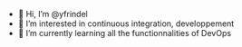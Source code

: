 - 👋 Hi, I’m @yfrindel
- 👀 I’m interested in continuous integration, developpement
- 🌱 I’m currently learning all the functionnalities of DevOps

<!---
yfrindel/yfrindel is a ✨ special ✨ repository because its `README.md` (this file) appears on your GitHub profile.
You can click the Preview link to take a look at your changes.
--->
